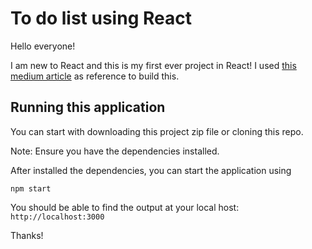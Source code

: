 # To do list using React

Hello everyone! 

I am new to React and this is my first ever project in React! I used [this medium article](https://medium.com/@worachote/building-a-todo-list-app-with-reactjs-a-step-by-step-guide-2c58b9b6c0f5) as reference to build this.

## Running this application

You can start with downloading this project zip file or cloning this repo.

Note: Ensure you have the dependencies installed.

After installed the dependencies, you can start the application using 

`npm start`

You should be able to find the output at your local host: `http://localhost:3000`

Thanks!